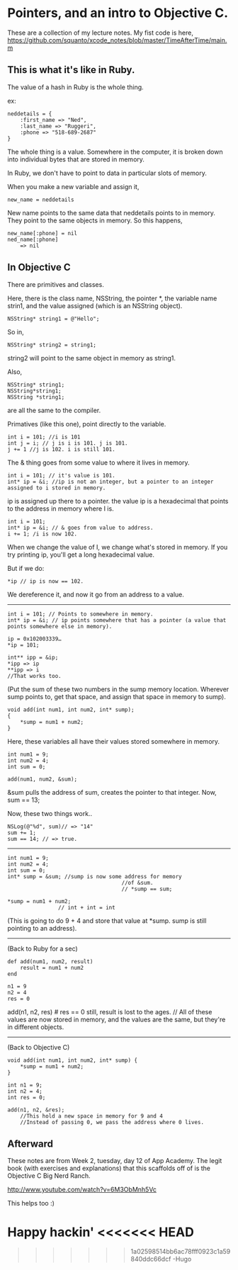 # Pointers, and an intro to Objective C.

These are a collection of my lecture notes.
My fist code is here,
https://github.com/squanto/xcode_notes/blob/master/TimeAfterTime/main.m


## This is what it's like in Ruby.
The value of a hash in Ruby is the whole thing.

ex:

	neddetails = {
		:first_name => "Ned",
		:last_name => "Ruggeri",
		:phone => "518-689-2687"
	}

The whole thing is a value. Somewhere in the computer, it is broken down into individual bytes that are stored in memory.

In Ruby, we don't have to point to data in particular slots of memory.

When you make a new variable and assign it,

	new_name = neddetails 

New name points to the same data that neddetails points to in memory. They point to the same objects in memory. So this happens,

	new_name[:phone] = nil
	ned_name[:phone]
		=> nil

## In Objective C

There are primitives and classes.

Here, there is the class name, NSString, the pointer *, the variable name strin1, and the value assigned (which is an NSString object).

	NSString* string1 = @"Hello"; 	

So in,

	NSString* string2 = string1;

string2 will point to the same object in memory as string1.

Also, 

	NSString* string1;
	NSString*string1;
	NSString *string1;

are all the same to the compiler.


Primatives (like this one), point directly to the variable.

	int i = 101; //i is 101
	int j = i; // j is i is 101. j is 101.
	j += 1 //j is 102. i is still 101.

The & thing goes from some value to where it lives in memory.

	int i = 101; // it's value is 101.
	int* ip = &i; //ip is not an integer, but a pointer to an integer assigned to i stored in memory.

ip is assigned up there to a pointer. 
the value ip is a hexadecimal that points to the address in memory where I is.

	int i = 101;
	int* ip = &i; // & goes from value to address.
	i += 1; /i is now 102.

When we change the value of I, we change what's stored in memory.
If you try printing ip, you'll get a long hexadecimal value.

But if we do:

	*ip // ip is now == 102.
We dereference it, and now it go from an address to a value.

---

	int i = 101; // Points to somewhere in memory.
	int* ip = &i; // ip points somewhere that has a pointer (a value that points somewhere else in memory).

	ip = 0x102003339…
	*ip = 101;

	int** ipp = &ip;
	*ipp => ip
	**ipp => i
	//That works too.


(Put the sum of these two numbers in the sump memory location. Wherever sump points to, get that space, and assign that space in memory to sump).

	void add(int num1, int num2, int* sump);
	{
		*sump = num1 + num2;
	}

Here, these variables all have their values stored somewhere in memory.
	
	int num1 = 9;
	int num2 = 4;
	int sum = 0;

	add(num1, num2, &sum);
&sum pulls the address of sum, creates the pointer to that integer. Now,  
sum == 13;

Now, these two things work..

	NSLog(@"%d", sum)// => "14"
	sum += 1;
	sum == 14; // => true.

---

	int num1 = 9;
	int num2 = 4;
	int sum = 0;
	int* sump = &sum; //sump is now some address for memory
										//of &sum. 
										// *sump == sum;

	*sump = num1 + num2; 
					// int + int = int
(This is going to do 9 + 4 and store that value at *sump. sump is still pointing to an address).


---
(Back to Ruby for a sec)

	def	add(num1, num2, result)
		result = num1 + num2
	end

	n1 = 9
	n2 = 4
	res = 0
add(n1, n2, res) # res == 0 still, result is lost to the ages.
	// All of these values are now stored in memory, and the values are the same, but they're in different objects.

---
(Back to Objective C)

	void add(int num1, int num2, int* sump) {
		*sump = num1 + num2;
	}

	int n1 = 9;
	int n2 = 4;
	int res = 0;

	add(n1, n2, &res);
		//This hold a new space in memory for 9 and 4
		//Instead of passing 0, we pass the address where 0 lives.


## Afterward
These notes are from Week 2, tuesday, day 12 of App Academy. 
The legit book (with exercises and explanations) that this scaffolds off of is the Objective C Big Nerd Ranch.

http://www.youtube.com/watch?v=6M3ObMnh5Vc

This helps too :)

Happy hackin'
<<<<<<< HEAD
=======

>>>>>>> 1a02598514bb6ac78fff0923c1a59840ddc66dcf
-Hugo







